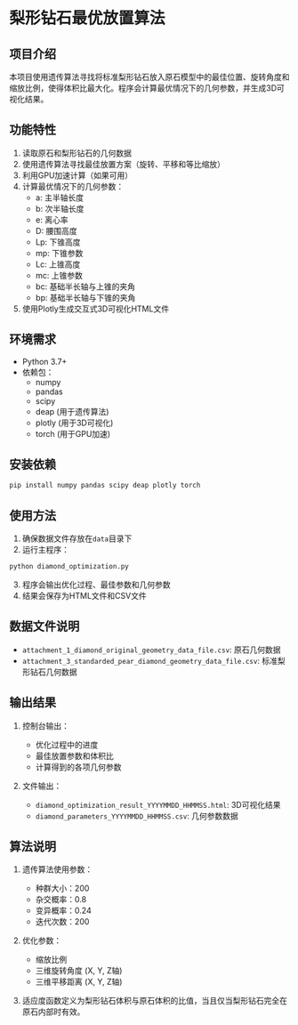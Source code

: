 # 梨形钻石最优放置算法

## 项目介绍

本项目使用遗传算法寻找将标准梨形钻石放入原石模型中的最佳位置、旋转角度和缩放比例，使得体积比最大化。程序会计算最优情况下的几何参数，并生成3D可视化结果。

## 功能特性

1. 读取原石和梨形钻石的几何数据
2. 使用遗传算法寻找最佳放置方案（旋转、平移和等比缩放）
3. 利用GPU加速计算（如果可用）
4. 计算最优情况下的几何参数：
   - a: 主半轴长度
   - b: 次半轴长度
   - e: 离心率
   - D: 腰围高度
   - Lp: 下锥高度
   - mp: 下锥参数
   - Lc: 上锥高度
   - mc: 上锥参数
   - bc: 基础半长轴与上锥的夹角
   - bp: 基础半长轴与下锥的夹角
5. 使用Plotly生成交互式3D可视化HTML文件

## 环境需求

- Python 3.7+
- 依赖包：
  - numpy
  - pandas
  - scipy
  - deap (用于遗传算法)
  - plotly (用于3D可视化)
  - torch (用于GPU加速)

## 安装依赖

```bash
pip install numpy pandas scipy deap plotly torch
```

## 使用方法

1. 确保数据文件存放在`data`目录下
2. 运行主程序：

```bash
python diamond_optimization.py
```

3. 程序会输出优化过程、最佳参数和几何参数
4. 结果会保存为HTML文件和CSV文件

## 数据文件说明

- `attachment_1_diamond_original_geometry_data_file.csv`: 原石几何数据
- `attachment_3_standarded_pear_diamond_geometry_data_file.csv`: 标准梨形钻石几何数据

## 输出结果

1. 控制台输出：
   - 优化过程中的进度
   - 最佳放置参数和体积比
   - 计算得到的各项几何参数
  
2. 文件输出：
   - `diamond_optimization_result_YYYYMMDD_HHMMSS.html`: 3D可视化结果
   - `diamond_parameters_YYYYMMDD_HHMMSS.csv`: 几何参数数据

## 算法说明

1. 遗传算法使用参数：
   - 种群大小：200
   - 杂交概率：0.8
   - 变异概率：0.24
   - 迭代次数：200

2. 优化参数：
   - 缩放比例
   - 三维旋转角度 (X, Y, Z轴)
   - 三维平移距离 (X, Y, Z轴)

3. 适应度函数定义为梨形钻石体积与原石体积的比值，当且仅当梨形钻石完全在原石内部时有效。
